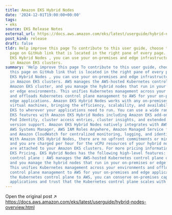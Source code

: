 ```yaml
---
title: Amazon EKS Hybrid Nodes
date: '2024-12-01T19:00:00+00:00'
tags:
- eks
source: EKS Release Notes
external_url: https://docs.aws.amazon.com/eks/latest/userguide/hybrid-nodes-overview.html
post_kind: release
draft: false
tldr: Help improve this page To contribute to this user guide, choose the Edit this
  page on GitHub link that is located in the right pane of every page. With Amazon
  EKS Hybrid Nodes , you can use your on-premises and edge infrastructure as nodes
  in Amazon EKS clusters.
summary: 'Help improve this page To contribute to this user guide, choose the Edit
  this page on GitHub link that is located in the right pane of every page. With Amazon
  EKS Hybrid Nodes , you can use your on-premises and edge infrastructure as nodes
  in Amazon EKS clusters. AWS manages the AWS-hosted Kubernetes control plane of the
  Amazon EKS cluster, and you manage the hybrid nodes that run in your on-premises
  or edge environments. This unifies Kubernetes management across your environments
  and offloads Kubernetes control plane management to AWS for your on-premises and
  edge applications. Amazon EKS Hybrid Nodes works with any on-premises hardware or
  virtual machines, bringing the efficiency, scalability, and availability of Amazon
  EKS to wherever your applications need to run. You can use a wide range of Amazon
  EKS features with Amazon EKS Hybrid Nodes including Amazon EKS add-ons, Amazon EKS
  Pod Identity, cluster access entries, cluster insights, and extended Kubernetes
  version support. Amazon EKS Hybrid Nodes natively integrates with AWS services including
  AWS Systems Manager, AWS IAM Roles Anywhere, Amazon Managed Service for Prometheus,
  and Amazon CloudWatch for centralized monitoring, logging, and identity management.
  With Amazon EKS Hybrid Nodes, there are no upfront commitments or minimum fees,
  and you are charged per hour for the vCPU resources of your hybrid nodes when they
  are attached to your Amazon EKS clusters. For more pricing information, see Amazon
  EKS Pricing. EKS Hybrid Nodes has the following high-level features: Managed Kubernetes
  control plane : AWS manages the AWS-hosted Kubernetes control plane of the EKS cluster,
  and you manage the hybrid nodes that run in your on-premises or edge environments.
  This unifies Kubernetes management across your environments and offloads Kubernetes
  control plane management to AWS for your on-premises and edge applications. By moving
  the Kubernetes control plane to AWS, you can conserve on-premises capacity for your
  applications and trust that the Kubernetes control plane scales with your workloads.'
---
```

Open the original post ↗ https://docs.aws.amazon.com/eks/latest/userguide/hybrid-nodes-overview.html
